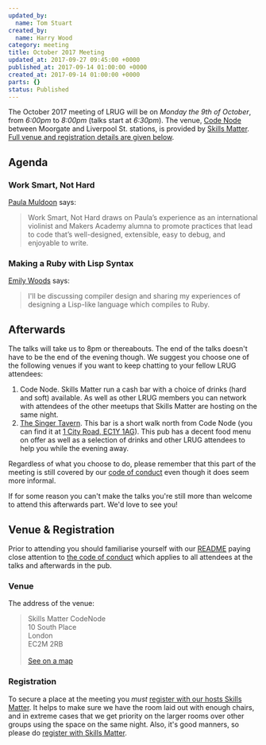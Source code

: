 ```yaml
---
updated_by:
  name: Tom Stuart
created_by:
  name: Harry Wood
category: meeting
title: October 2017 Meeting
updated_at: 2017-09-27 09:45:00 +0000
published_at: 2017-09-14 01:00:00 +0000
created_at: 2017-09-14 01:00:00 +0000
parts: {}
status: Published
---
```


The October 2017 meeting of LRUG will be on *Monday the 9th of October*,
from _6:00pm_ to _8:00pm_ (talks start at _6:30pm_).  The venue, [Code
Node](https://skillsmatter.com/locations/264-skills-matter-codenode) between
Moorgate and Liverpool St. stations, is provided by [Skills
Matter](http://www.skillsmatter.com).  [Full venue and registration details are
given below](#october17registration).

Agenda
------

### Work Smart, Not Hard

[Paula Muldoon](https://twitter.com/FiddlersCode) says:

> Work Smart, Not Hard draws on Paula’s experience as an international
> violinist and Makers Academy alumna to promote practices that lead to code
> that’s well-designed, extensible, easy to debug, and enjoyable to write.

### Making a Ruby with Lisp Syntax

[Emily Woods](https://twitter.com/emily_m_woods) says:

> I'll be discussing compiler design and sharing my experiences of designing a
> Lisp-like language which compiles to Ruby.

Afterwards
----------

The talks will take us to 8pm or thereabouts.  The end of the talks doesn't
have to be the end of the evening though.  We suggest you choose one of
the following venues if you want to keep chatting to your fellow LRUG
attendees:

1. Code Node.  Skills Matter run a cash bar with a
   choice of drinks (hard and soft) available.  As well as other LRUG members
   you can network with attendees of the other meetups that Skills Matter are
   hosting on the same night.
2. [The Singer Tavern](http://singertavern.com/).  This bar is a short walk
   north from Code Node (you can find it at [1 City Road, EC1Y
   1AG](https://goo.gl/maps/w9kPu)).  This pub has a decent food menu on offer
   as well as a selection of drinks and other LRUG attendees to help you
   while the evening away.

Regardless of what you choose to do, please remember that this part of the
meeting is still covered by our [code of
conduct](http://readme.lrug.org/#code-of-conduct) even though it does seem more
informal.

If for some reason you can't make the talks you're still more than welcome to
attend this afterwards part.  We'd love to see you!

Venue & Registration <a name="october17registration">&nbsp;</a>
-----------------------------------------------------------

Prior to attending you should familiarise yourself with our
[README](http://readme.lrug.org/) paying close attention to [the code of
conduct](http://readme.lrug.org/#code-of-conduct) which applies to
all attendees at the talks and afterwards in the pub.

### Venue

The address of the venue:

> Skills Matter CodeNode<br/>10 South Place<br/>London<br/>EC2M 2RB<br/><br/>[See on a map](https://goo.gl/maps/ONJT4)

### Registration

To secure a place at the meeting you *must* [register with our hosts
Skills Matter][skills-matter-event].  It helps to
make sure we have the room laid out with enough chairs, and in extreme cases
that we get priority on the larger rooms over other groups using the space on
the same night.  Also, it's good manners, so please do [register with Skills
Matter][skills-matter-event].


[skills-matter-event]: https://skillsmatter.com/meetups/10170-lrug-october
